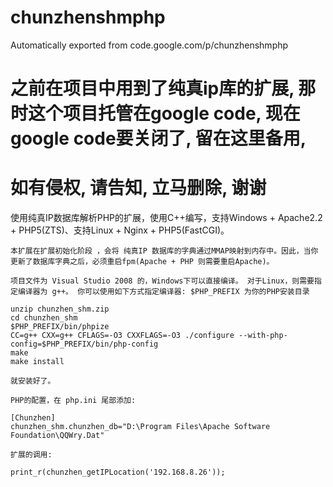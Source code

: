 # chunzhenshmphp
Automatically exported from code.google.com/p/chunzhenshmphp

# 之前在项目中用到了纯真ip库的扩展, 那时这个项目托管在google code, 现在google code要关闭了, 留在这里备用,  
# 如有侵权, 请告知, 立马删除, 谢谢

使用纯真IP数据库解析PHP的扩展，使用C++编写，支持Windows + Apache2.2 + PHP5(ZTS)、支持Linux + Nginx + PHP5(FastCGI)。

    本扩展在扩展初始化阶段 ，会将 纯真IP 数据库的字典通过MMAP映射到内存中。因此，当你更新了数据库字典之后，必须重启fpm(Apache + PHP 则需要重启Apache)。 

    项目文件为 Visual Studio 2008 的，Windows下可以直接编译。 对于Linux，则需要指定编译器为 g++。 你可以使用如下方式指定编译器: $PHP_PREFIX 为你的PHP安装目录 

    unzip chunzhen_shm.zip
    cd chunzhen_shm
    $PHP_PREFIX/bin/phpize
    CC=g++ CXX=g++ CFLAGS=-O3 CXXFLAGS=-O3 ./configure --with-php-config=$PHP_PREFIX/bin/php-config
    make
    make install

    就安装好了。 

    PHP的配置，在 php.ini 尾部添加:

    [Chunzhen]
    chunzhen_shm.chunzhen_db="D:\Program Files\Apache Software Foundation\QQWry.Dat"

    扩展的调用:

    print_r(chunzhen_getIPLocation('192.168.8.26'));
